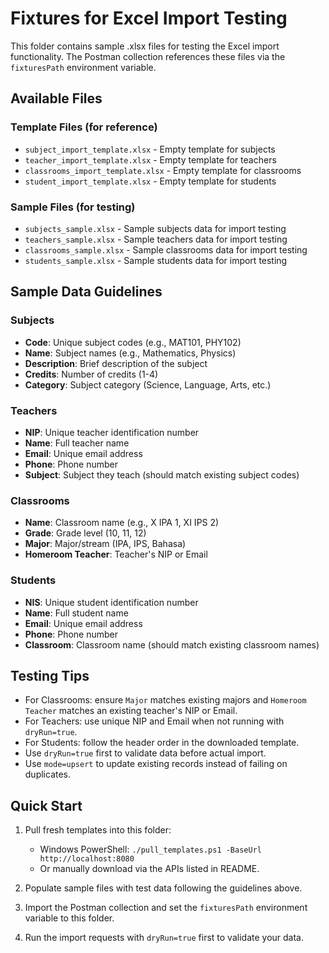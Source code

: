 # Fixtures for Excel Import Testing

This folder contains sample .xlsx files for testing the Excel import functionality. The Postman collection references these files via the `fixturesPath` environment variable.

## Available Files

### Template Files (for reference)
- `subject_import_template.xlsx` - Empty template for subjects
- `teacher_import_template.xlsx` - Empty template for teachers
- `classrooms_import_template.xlsx` - Empty template for classrooms
- `student_import_template.xlsx` - Empty template for students

### Sample Files (for testing)
- `subjects_sample.xlsx` - Sample subjects data for import testing
- `teachers_sample.xlsx` - Sample teachers data for import testing
- `classrooms_sample.xlsx` - Sample classrooms data for import testing
- `students_sample.xlsx` - Sample students data for import testing

## Sample Data Guidelines

### Subjects
- **Code**: Unique subject codes (e.g., MAT101, PHY102)
- **Name**: Subject names (e.g., Mathematics, Physics)
- **Description**: Brief description of the subject
- **Credits**: Number of credits (1-4)
- **Category**: Subject category (Science, Language, Arts, etc.)

### Teachers
- **NIP**: Unique teacher identification number
- **Name**: Full teacher name
- **Email**: Unique email address
- **Phone**: Phone number
- **Subject**: Subject they teach (should match existing subject codes)

### Classrooms
- **Name**: Classroom name (e.g., X IPA 1, XI IPS 2)
- **Grade**: Grade level (10, 11, 12)
- **Major**: Major/stream (IPA, IPS, Bahasa)
- **Homeroom Teacher**: Teacher's NIP or Email

### Students
- **NIS**: Unique student identification number
- **Name**: Full student name
- **Email**: Unique email address
- **Phone**: Phone number
- **Classroom**: Classroom name (should match existing classroom names)

## Testing Tips

- For Classrooms: ensure `Major` matches existing majors and `Homeroom Teacher` matches an existing teacher's NIP or Email.
- For Teachers: use unique NIP and Email when not running with `dryRun=true`.
- For Students: follow the header order in the downloaded template.
- Use `dryRun=true` first to validate data before actual import.
- Use `mode=upsert` to update existing records instead of failing on duplicates.

## Quick Start

1. Pull fresh templates into this folder:
   - Windows PowerShell: `./pull_templates.ps1 -BaseUrl http://localhost:8080`
   - Or manually download via the APIs listed in README.

2. Populate sample files with test data following the guidelines above.

3. Import the Postman collection and set the `fixturesPath` environment variable to this folder.

4. Run the import requests with `dryRun=true` first to validate your data.
